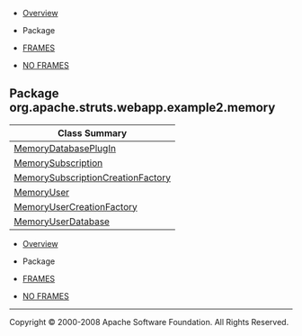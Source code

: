 -   [Overview](../../../../../../overview-summary.html.md)
-   Package

-   [FRAMES](../../../../../../index.html.md)
-   [NO FRAMES](package-summary.html.md)

Package org.apache.struts.webapp.example2.memory
------------------------------------------------

| Class Summary                                                |
|--------------------------------------------------------------|
| [MemoryDatabasePlugIn](MemoryDatabasePlugIn.html.md)            |
| [MemorySubscription](MemorySubscription.html.md)                |
| [MemorySubscriptionCreationFactory](MemoryUserDatabase.html.md) |
| [MemoryUser](MemoryUser.html.md)                                |
| [MemoryUserCreationFactory](MemoryUserDatabase.html.md)         |
| [MemoryUserDatabase](MemoryUserDatabase.html.md)                |

-   [Overview](../../../../../../overview-summary.html.md)
-   Package

-   [FRAMES](../../../../../../index.html.md)
-   [NO FRAMES](package-summary.html.md)

------------------------------------------------------------------------

Copyright © 2000-2008 Apache Software Foundation. All Rights Reserved.
